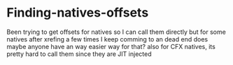 # Finding-natives-offsets
Been trying to get offsets for natives so I can call them directly but for some natives after xrefing a few times I keep comming to an dead end does maybe anyone have an way easier way for that?
also for CFX natives, its pretty hard to call them since they are JIT injected
